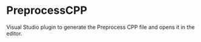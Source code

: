 # PreprocessCPP
Visual Studio plugin to generate the Preprocess CPP file and opens it in the editor.
